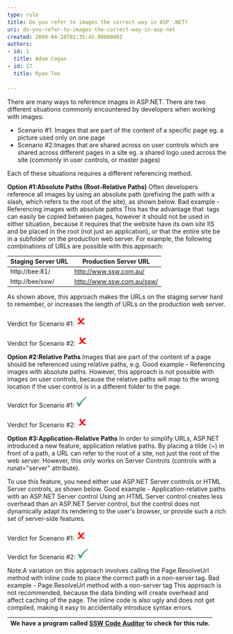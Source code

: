 ```yaml
---
type: rule
title: Do you refer to images the correct way in ASP .NET?
uri: do-you-refer-to-images-the-correct-way-in-asp-net
created: 2009-04-28T02:35:45.0000000Z
authors:
- id: 1
  title: Adam Cogan
- id: 17
  title: Ryan Tee

---
```


There are many ways to reference images in ASP.NET. There are two different situations commonly encountered by developers when working with images: <br> 
- Scenario #1: Images that are part of the content of a specific page eg. a picture used only on one page
- Scenario #2:Images that are shared across on user controls which are shared across different pages in a site eg. a shared logo used across the site (commonly in user controls, or master pages)


Each of these situations requires a different referencing method.

**Option #1:Absolute Paths (Root-Relative Paths)**
 Often developers reference all images by using an absolute path (prefixing the path with a slash, which refers to the root of the site), as shown below.
Bad example - Referencing images with absolute paths
This has the advantage that ![]() tags can easily be copied between pages, however it should not be used in either situation, because it requires that the website have its own site IIS and be placed in the root (not just an application), or that the entire site be in a subfolder on the production web server. For example, the following combinations of URLs are possible with this approach:


| Staging Server URL  | Production Server URL  |
| --- | --- |
| http://bee:81/  | http://www.ssw.com.au/  |
| http://bee/ssw/  | http://www.ssw.com.au/ssw/  |


As shown above, this approach makes the URLs on the staging server hard to remember, or increases the length of URLs on the production web server.

Verdict for Scenario #1: ![](fail.gif)

Verdict for Scenario #2: ![](fail.gif)

**Option #2:Relative Paths**
 Images that are part of the content of a page should be referenced using relative paths, e.g.
Good example - Referencing images with absolute paths.
However, this approach is not possible with images on user controls, because the relative paths will map to the wrong location if the user control is in a different folder to the page.

Verdict for Scenario #1: ![](pass.gif)

Verdict for Scenario #2: ![](fail.gif)

**Option #3:Application-Relative Paths**
 In order to simplify URLs, ASP.NET introduced a new feature, application relative paths. By placing a tilde (~) in front of a path, a URL can refer to the root of a site, not just the root of the web server. However, this only works on Server Controls (controls with a runat="server" attribute).

To use this feature, you need either use ASP.NET Server controls or HTML Server controls, as shown below.
Good example - Application-relative paths with an ASP.NET Server control
Using an HTML Server control creates less overhead than an ASP.NET Server control, but the control does not dynamically adapt its rendering to the user's browser, or provide such a rich set of server-side features.

Verdict for Scenario #1: ![](fail.gif)

Verdict for Scenario #2: ![](pass.gif)

Note:A variation on this approach involves calling the Page.ResolveUrl method with inline code to place the correct path in a non-server tag.
Bad example - Page.ResolveUrl method with a non-server tag
This approach is not recommended, because the data binding will create overhead and affect caching of the page. The inline code is also ugly and does not get compiled, making it easy to accidentally introduce syntax errors.


| We have a program called [SSW Code Auditor](http://www.ssw.com.au/ssw/CodeAuditor/Default.aspx) to check for this rule.  |
| --- |
